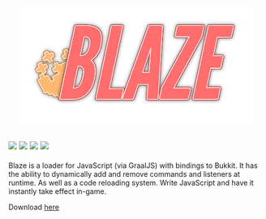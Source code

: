 <p align="center"><a href="#"><img src=https://raw.githubusercontent.com/SquaredHelix/Blaze/master/assets/logo.png width=460></a></p>

[![](https://img.shields.io/static/v1?label=minecraft%20version&message=1.17&color=informational)](#)
[![](https://img.shields.io/github/issues/SquaredHelix/Blaze)](https://github.com/SquaredHelix/Blaze/issues)
[![](https://img.shields.io/github/downloads/SquaredHelix/Blaze/total)](https://github.com/SquaredHelix/Blaze/releases)
[![](https://img.shields.io/github/downloads/SquaredHelix/Blaze/latest/total)](https://github.com/SquaredHelix/Blaze/releases)
-----
Blaze is a loader for JavaScript (via GraalJS) with bindings to Bukkit. It has the ability to dynamically add and remove commands and listeners at runtime. As well as a code reloading system. Write JavaScript and have it instantly take effect in-game.

Download [here](https://github.com/SquaredHelix/Blaze/releases/latest/download/Blaze.jar)
